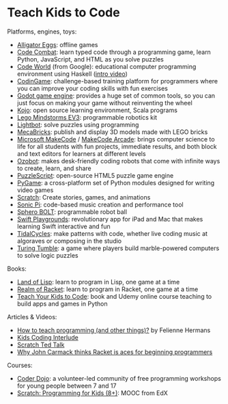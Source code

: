 # Teach Kids to Code

Platforms, engines, toys:

- [Alligator Eggs](http://worrydream.com/AlligatorEggs/): offline games
- [Code Combat](https://codecombat.com/): learn typed code through a programming game, learn Python, JavaScript, and HTML as you solve puzzles
- [Code World](https://code.world/#) (from Google): educational computer programming environment using Haskell ([intro video](https://youtu.be/mFSeyhkPTAs))
- [CodinGame](https://www.codingame.com/): challenge-based training platform for programmers where you can improve your coding skills with fun exercises
- [Godot game engine](https://godotengine.org/): provides a huge set of common tools, so you can just focus on making your game without reinventing the wheel
- [Kojo](http://kogics.net/kojo): open source learning environment, Scala programs
- [Lego Mindstorms EV3](https://www.cmu.edu/roboticsacademy/roboticscurriculum/Lego%20Curriculum/EV3-Intro.html): programmable robotics kit
- [Lightbot](https://lightbot.com/): solve puzzles using programming
- [MecaBricks](https://www.mecabricks.com/): publish and display 3D models made with LEGO bricks
- [Microsoft MakeCode](https://www.microsoft.com/en-us/makecode?rtc=1) / [MakeCode Arcade](https://arcade.makecode.com/): brings computer science to life for all students with fun projects, immediate results, and both block and text editors for learners at different levels
- [Ozobot](https://ozobot.com/): makes desk-friendly coding robots that come with infinite ways to create, learn, and share
- [PuzzleScript](https://www.puzzlescript.net/): open-source HTML5 puzzle game engine
- [PyGame](https://www.pygame.org/): a cross-platform set of Python modules designed for writing video games
- [Scratch](https://scratch.mit.edu/): Create stories, games, and animations
- [Sonic Pi](https://sonic-pi.net/): code-based music creation and performance tool
- [Sphero BOLT](https://sphero.com/products/sphero-bolt): programmable robot ball
- [Swift Playgrounds](https://www.apple.com/swift/playgrounds/): revolutionary app for iPad and Mac that makes learning Swift interactive and fun
- [TidalCycles](https://tidalcycles.org/index.php/Welcome): make patterns with code, whether live coding music at algoraves or composing in the studio
- [Turing Tumble](https://www.turingtumble.com/): a game where players build marble-powered computers to solve logic puzzles

Books:

- [Land of Lisp](http://landoflisp.com/): learn to program in Lisp, one game at a time
- [Realm of Racket](https://nostarch.com/realmofracket.htm): learn to program in Racket, one game at a time
- [Teach Your Kids to Code](http://teachyourkidstocode.com/): book and Udemy online course teaching to build apps and games in Python

Articles & Videos:

- [How to teach programming (and other things)?](https://youtu.be/g1ib43q3uXQ) by Felienne Hermans
- [Kids Coding Interlude](https://www.snoyman.com/blog/2018/12/kids-coding-interlude-the-function-game)
- [Scratch Ted Talk](https://www.ted.com/talks/mitch_resnick_let_s_teach_kids_to_code)
- [Why John Carmack thinks Racket is aces for beginning programmers](https://www.itworld.com/article/2978142/why-john-carmack-thinks-racket-is-aces-for-beginning-programmers.html)

Courses:

- [Coder Dojo](https://www.coderdojo.ro/): a volunteer-led community of free programming workshops for young people between 7 and 17
- [Scratch: Programming for Kids (8+)](https://www.edx.org/course/scratch-programming-for-kids-8): MOOC from EdX
